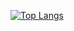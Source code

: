 [![Top Langs](https://github-readme-stats.vercel.app/api/top-langs/?username=MAnfal)](https://github.com/anuraghazra/github-readme-stats)
